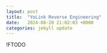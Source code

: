 ```yaml
---
layout: post
title:  "YoLink Reverse Engineering"
date:   2024-08-20 21:02:03 +0000
categories: jekyll update
---
```

!FTODO
